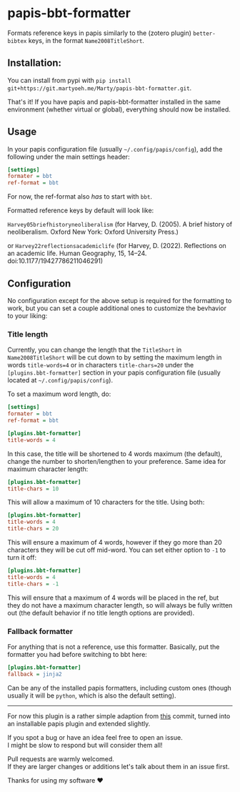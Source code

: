 # papis-bbt-formatter

Formats reference keys in papis similarly to the (zotero plugin) `better-bibtex` keys, in the format `Name2008TitleShort`.
## Installation:

<!-- TODO set up pypi repository / explain git install path -->
You can install from pypi with `pip install git+https://git.martyoeh.me/Marty/papis-bbt-formatter.git`.

That's it! If you have papis and papis-bbt-formatter installed in the same environment (whether virtual or global),
everything should now be installed.

## Usage

In your papis configuration file (usually `~/.config/papis/config`), add the following under the main settings header:

```cfg
[settings]
formater = bbt
ref-format = bbt
```

For now, the ref-format also *has* to start with `bbt`. 

Formatted reference keys by default will look like:

`Harvey05briefhistoryneoliberalism` (for Harvey, D. (2005). A brief history of neoliberalism. Oxford New York: Oxford University Press.) 

or `Harvey22reflectionsacademiclife` (for Harvey, D. (2022). Reflections on an academic life. Human Geography, 15, 14–24. doi:10.1177/19427786211046291)

## Configuration

No configuration except for the above setup is required for the formatting to work,
but you can set a couple additional ones to customize the bevhavior to your liking:

### Title length

Currently, you can change the length that the `TitleShort` in `Name2008TitleShort` will be cut down to by setting
the maximum length in words `title-words=4` or in characters `title-chars=20` under the `[plugins.bbt-formatter]` section in your papis configuration file (usually located at `~/.config/papis/config`).

To set a maximum word length, do:

```cfg
[settings]
formater = bbt
ref-format = bbt

[plugins.bbt-formatter]
title-words = 4
```

In this case, the title will be shortened to 4 words maximum (the default),
change the number to shorten/lengthen to your preference.
Same idea for maximum character length:

```cfg
[plugins.bbt-formatter]
title-chars = 10
```

This will allow a maximum of 10 characters for the title.
Using both:

```cfg
[plugins.bbt-formatter]
title-words = 4
title-chars = 20
```

This will ensure a maximum of 4 words, however if they go more than 20 characters they will be cut off mid-word.
You can set either option to `-1` to turn it off:

```cfg
[plugins.bbt-formatter]
title-words = 4
title-chars = -1
```

This will ensure that a maximum of 4 words will be placed in the ref, but they do not have a maximum character length, 
so will always be fully written out (the default behavior if no title length options are provided).

### Fallback formatter

For anything that is not a reference, use this formatter. 
Basically, put the formatter you had before switching to bbt here:

```cfg
[plugins.bbt-formatter]
fallback = jinja2
```

Can be any of the installed papis formatters, including custom ones
(though usually it will be `python`, which is also the default setting).

---

For now this plugin is a rather simple adaption from [this](https://github.com/hrdl-github/papis/commit/b9b9c6eaa3de159e1b210174ef49e90a89271eb8) commit,
turned into an installable papis plugin and extended slightly.

If you spot a bug or have an idea feel free to open an issue.\
I might be slow to respond but will consider them all!

Pull requests are warmly welcomed.\
If they are larger changes or additions let's talk about them in an issue first.

Thanks for using my software ❤️
